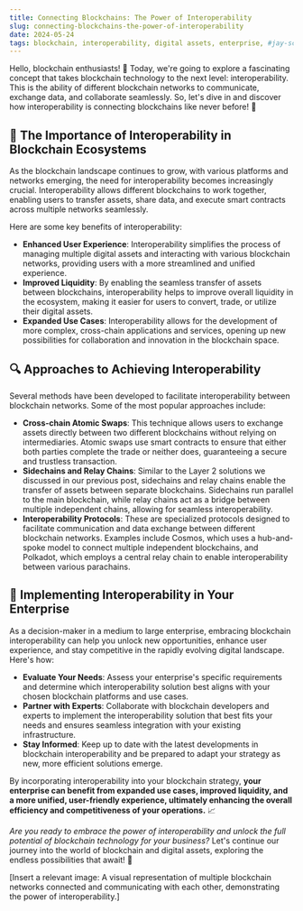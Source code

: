 ```yaml
---
title: Connecting Blockchains: The Power of Interoperability
slug: connecting-blockchains-the-power-of-interoperability
date: 2024-05-24
tags: blockchain, interoperability, digital assets, enterprise, #jay-schulman
---
```


Hello, blockchain enthusiasts! 🚀 Today, we're going to explore a fascinating concept that takes blockchain technology to the next level: interoperability. This is the ability of different blockchain networks to communicate, exchange data, and collaborate seamlessly. So, let's dive in and discover how interoperability is connecting blockchains like never before! 🌟

## 🎯 The Importance of Interoperability in Blockchain Ecosystems

As the blockchain landscape continues to grow, with various platforms and networks emerging, the need for interoperability becomes increasingly crucial. Interoperability allows different blockchains to work together, enabling users to transfer assets, share data, and execute smart contracts across multiple networks seamlessly.

Here are some key benefits of interoperability:

- **Enhanced User Experience**: Interoperability simplifies the process of managing multiple digital assets and interacting with various blockchain networks, providing users with a more streamlined and unified experience.
- **Improved Liquidity**: By enabling the seamless transfer of assets between blockchains, interoperability helps to improve overall liquidity in the ecosystem, making it easier for users to convert, trade, or utilize their digital assets.
- **Expanded Use Cases**: Interoperability allows for the development of more complex, cross-chain applications and services, opening up new possibilities for collaboration and innovation in the blockchain space.

## 🔍 Approaches to Achieving Interoperability

Several methods have been developed to facilitate interoperability between blockchain networks. Some of the most popular approaches include:

- **Cross-chain Atomic Swaps**: This technique allows users to exchange assets directly between two different blockchains without relying on intermediaries. Atomic swaps use smart contracts to ensure that either both parties complete the trade or neither does, guaranteeing a secure and trustless transaction.
- **Sidechains and Relay Chains**: Similar to the Layer 2 solutions we discussed in our previous post, sidechains and relay chains enable the transfer of assets between separate blockchains. Sidechains run parallel to the main blockchain, while relay chains act as a bridge between multiple independent chains, allowing for seamless interoperability.
- **Interoperability Protocols**: These are specialized protocols designed to facilitate communication and data exchange between different blockchain networks. Examples include Cosmos, which uses a hub-and-spoke model to connect multiple independent blockchains, and Polkadot, which employs a central relay chain to enable interoperability between various parachains.

## 🏢 Implementing Interoperability in Your Enterprise

As a decision-maker in a medium to large enterprise, embracing blockchain interoperability can help you unlock new opportunities, enhance user experience, and stay competitive in the rapidly evolving digital landscape. Here's how:

- **Evaluate Your Needs**: Assess your enterprise's specific requirements and determine which interoperability solution best aligns with your chosen blockchain platforms and use cases.
- **Partner with Experts**: Collaborate with blockchain developers and experts to implement the interoperability solution that best fits your needs and ensures seamless integration with your existing infrastructure.
- **Stay Informed**: Keep up to date with the latest developments in blockchain interoperability and be prepared to adapt your strategy as new, more efficient solutions emerge.

By incorporating interoperability into your blockchain strategy, **your enterprise can benefit from expanded use cases, improved liquidity, and a more unified, user-friendly experience, ultimately enhancing the overall efficiency and competitiveness of your operations.** 📈

*Are you ready to embrace the power of interoperability and unlock the full potential of blockchain technology for your business?* Let's continue our journey into the world of blockchain and digital assets, exploring the endless possibilities that await! 🌟

[Insert a relevant image: A visual representation of multiple blockchain networks connected and communicating with each other, demonstrating the power of interoperability.]